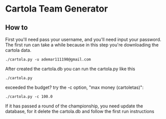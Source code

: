 # Cartola Team Generator

## How to

First you'll need pass your username, and you'll need input your password. The first run can take a while because in this step you're downloading the cartola data.

    ./cartola.py -u ademar111190@gmail.com

After created the cartola.db you can run the cartola.py like this

    ./cartola.py

exceeded the budget? try the -c option, "max money (cartoletas)":

    ./cartola.py -c 100.0

If it has passed a round of the championship, you need update the database, for it delete the cartola.db and follow the first run instructions
